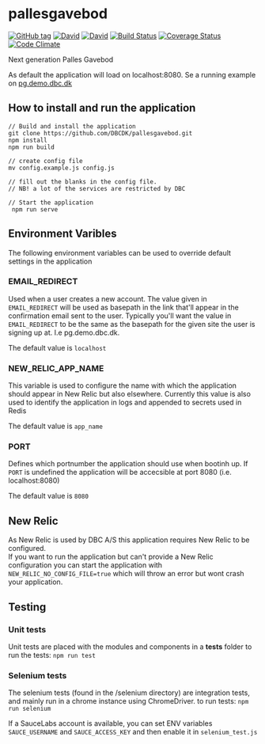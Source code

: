 # pallesgavebod

[![GitHub tag](https://img.shields.io/github/tag/DBCDK/pallesgavebod.svg?style=flat-square)](https://github.com/DBCDK/pallesgavebod)
[![David](https://img.shields.io/david/DBCDK/pallesgavebod.svg?style=flat-square)](https://david-dm.org/DBCDK/pallesgavebod#info=dependencies)
[![David](https://img.shields.io/david/dev/DBCDK/pallesgavebod.svg?style=flat-square)](https://david-dm.org/DBCDK/pallesgavebod#info=devDependencies)
[![Build Status](https://travis-ci.org/DBCDK/pallesgavebod.svg?branch=master)](https://travis-ci.org/DBCDK/pallesgavebod)
[![Coverage Status](https://coveralls.io/repos/DBCDK/pallesgavebod/badge.svg?branch=master&service=github)](https://coveralls.io/github/DBCDK/pallesgavebod?branch=master)
[![Code Climate](https://codeclimate.com/github/DBCDK/pallesgavebod/badges/gpa.svg)](https://codeclimate.com/github/DBCDK/pallesgavebod)

Next generation Palles Gavebod

As default the application will load on localhost:8080. Se a running example on [pg.demo.dbc.dk](http://pg.demo.dbc.dk)

## How to install and run the application
```
// Build and install the application
git clone https://github.com/DBCDK/pallesgavebod.git
npm install
npm run build

// create config file
mv config.example.js config.js

// fill out the blanks in the config file. 
// NB! a lot of the services are restricted by DBC

// Start the application
 npm run serve
```

## Environment Varibles
The following environment variables can be used to override default settings in the application

### EMAIL_REDIRECT
Used when a user creates a new account. The value given in `EMAIL_REDIRECT` will be used as basepath in the link that'll appear in the confirmation email sent to the user.
Typically you'll want the value in `EMAIL_REDIRECT` to be the same as the basepath for the given site the user is signing up at. I.e pg.demo.dbc.dk.

The default value is `localhost`

### NEW_RELIC_APP_NAME
This variable is used to configure the name with which the application should appear in New Relic but also elsewhere.
Currently this value is also used to identify the application in logs and appended to secrets used in Redis

The default value is `app_name`

### PORT
Defines which portnumber the application should use when bootinh up.
If `PORT` is undefined the application will be accecsible at port 8080 (i.e. localhost:8080)
 
The default value is `8080`

## New Relic
As New Relic is used by DBC A/S this application requires New Relic to be configured.  
If you want to run the application but can't provide a New Relic configuration you can start the application with `NEW_RELIC_NO_CONFIG_FILE=true` which will throw an error but wont crash your application.

## Testing

### Unit tests
Unit tests are placed with the modules and components in a __tests__ folder
to run the tests: `npm run test`

### Selenium tests
The selenium tests (found in the /selenium directory) are integration tests, and mainly run in a chrome instance using ChromeDriver.
to run tests: `npm run selenium`

If a SauceLabs account is available, you can set ENV variables `SAUCE_USERNAME` and `SAUCE_ACCESS_KEY` and then enable it in `selenium_test.js`

